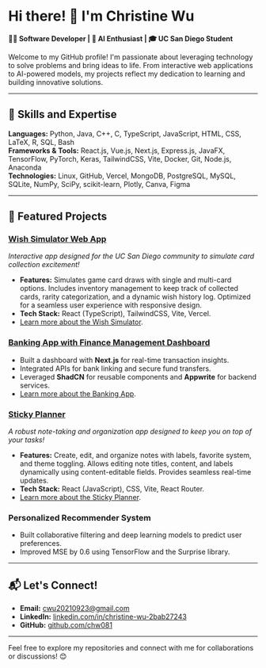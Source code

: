 # Hi there! 👋 I'm Christine Wu  

**👩‍💻 Software Developer | 🧠 AI Enthusiast | 🎓 UC San Diego Student**  

Welcome to my GitHub profile! I'm passionate about leveraging technology to solve problems and bring ideas to life. From interactive web applications to AI-powered models, my projects reflect my dedication to learning and building innovative solutions.

---

## 🧐 Skills and Expertise  
**Languages:** Python, Java, C++, C, TypeScript, JavaScript, HTML, CSS, LaTeX, R, SQL, Bash<br> 
**Frameworks & Tools:** React.js, Vue.js, Next.js, Express.js, JavaFX, TensorFlow, PyTorch, Keras, TailwindCSS, Vite, Docker, Git, Node.js, Anaconda<br>
**Technologies:** Linux, GitHub, Vercel, MongoDB, PostgreSQL, MySQL, SQLite, NumPy, SciPy, scikit-learn, Plotly, Canva, Figma

---

## 🌟 Featured Projects  
### [Wish Simulator Web App](https://we-wish-simulator.vercel.app)  
*Interactive app designed for the UC San Diego community to simulate card collection excitement!*  
- **Features:** Simulates game card draws with single and multi-card options. Includes inventory management to keep track of collected cards, rarity categorization, and a dynamic wish history log. Optimized for a seamless user experience with responsive design.
- **Tech Stack:** React (TypeScript), TailwindCSS, Vite, Vercel.  
- [Learn more about the Wish Simulator](https://github.com/chw081/we-wish-simulator).

### [Banking App with Finance Management Dashboard](https://banking-wine.vercel.app)
- Built a dashboard with **Next.js** for real-time transaction insights.  
- Integrated APIs for bank linking and secure fund transfers.  
- Leveraged **ShadCN** for reusable components and **Appwrite** for backend services.
- [Learn more about the Banking App](https://github.com/chw081/banking).

### [Sticky Planner](https://sticky-planner.vercel.app)
*A robust note-taking and organization app designed to keep you on top of your tasks!*  
- **Features:** Create, edit, and organize notes with labels, favorite system, and theme toggling. Allows editing note titles, content, and labels dynamically using content-editable fields. Provides seamless real-time updates.
- **Tech Stack:** React (JavaScript), CSS, Vite, React Router.
- [Learn more about the Sticky Planner](https://github.com/chw081/Sticky-Planner).

### Personalized Recommender System  
- Built collaborative filtering and deep learning models to predict user preferences.  
- Improved MSE by 0.6 using TensorFlow and the Surprise library.  

---

## 📬 Let's Connect!  
- **Email:** [cwu20210923@gmail.com](mailto:cwu20210923@gmail.com)  
- **LinkedIn:** [linkedin.com/in/christine-wu-2bab27243](https://linkedin.com/in/christine-wu-2bab27243)  
- **GitHub:** [github.com/chw081](https://github.com/chw081)  

---


Feel free to explore my repositories and connect with me for collaborations or discussions! 😊
